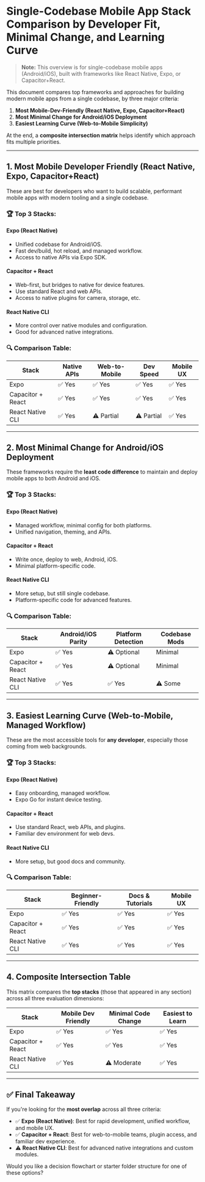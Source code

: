 # Single-Codebase Mobile App Stack Comparison by Developer Fit, Minimal Change, and Learning Curve

> **Note:** This overview is for single-codebase mobile apps (Android/iOS), built with frameworks like React Native, Expo, or Capacitor+React.

This document compares top frameworks and approaches for building modern mobile apps from a single codebase, by three major criteria:

1. **Most Mobile-Dev-Friendly (React Native, Expo, Capacitor+React)**
2. **Most Minimal Change for Android/iOS Deployment**
3. **Easiest Learning Curve (Web-to-Mobile Simplicity)**

At the end, a **composite intersection matrix** helps identify which approach fits multiple priorities.

---

## 1. Most Mobile Developer Friendly (React Native, Expo, Capacitor+React)

These are best for developers who want to build scalable, performant mobile apps with modern tooling and a single codebase.

### 🏆 Top 3 Stacks:

#### **Expo (React Native)**
* Unified codebase for Android/iOS.
* Fast dev/build, hot reload, and managed workflow.
* Access to native APIs via Expo SDK.

#### **Capacitor + React**
* Web-first, but bridges to native for device features.
* Use standard React and web APIs.
* Access to native plugins for camera, storage, etc.

#### **React Native CLI**
* More control over native modules and configuration.
* Good for advanced native integrations.

### 🔍 Comparison Table:

| Stack                | Native APIs | Web-to-Mobile | Dev Speed | Mobile UX |
| -------------------- | ---------- | ------------- | --------- | --------- |
| Expo                 | ✅ Yes     | ✅ Yes        | ✅ Yes    | ✅ Yes    |
| Capacitor + React    | ✅ Yes     | ✅ Yes        | ✅ Yes    | ✅ Yes    |
| React Native CLI     | ✅ Yes     | ⚠️ Partial    | ⚠️ Partial| ✅ Yes    |

---

## 2. Most Minimal Change for Android/iOS Deployment

These frameworks require the **least code difference** to maintain and deploy mobile apps to both Android and iOS.

### 🏆 Top 3 Stacks:

#### **Expo (React Native)**
* Managed workflow, minimal config for both platforms.
* Unified navigation, theming, and APIs.

#### **Capacitor + React**
* Write once, deploy to web, Android, iOS.
* Minimal platform-specific code.

#### **React Native CLI**
* More setup, but still single codebase.
* Platform-specific code for advanced features.

### 🔍 Comparison Table:

| Stack                | Android/iOS Parity | Platform Detection | Codebase Mods |
| -------------------- | ------------------ | ------------------ | ------------- |
| Expo                 | ✅ Yes             | ⚠️ Optional        | Minimal      |
| Capacitor + React    | ✅ Yes             | ⚠️ Optional        | Minimal      |
| React Native CLI     | ✅ Yes             | ✅ Yes             | ⚠️ Some      |

---

## 3. Easiest Learning Curve (Web-to-Mobile, Managed Workflow)

These are the most accessible tools for **any developer**, especially those coming from web backgrounds.

### 🏆 Top 3 Stacks:

#### **Expo (React Native)**
* Easy onboarding, managed workflow.
* Expo Go for instant device testing.

#### **Capacitor + React**
* Use standard React, web APIs, and plugins.
* Familiar dev environment for web devs.

#### **React Native CLI**
* More setup, but good docs and community.

### 🔍 Comparison Table:

| Stack                | Beginner-Friendly | Docs & Tutorials | Mobile UX |
| -------------------- | ---------------- | --------------- | --------- |
| Expo                 | ✅ Yes           | ✅ Yes          | ✅ Yes    |
| Capacitor + React    | ✅ Yes           | ✅ Yes          | ✅ Yes    |
| React Native CLI     | ✅ Yes           | ✅ Yes          | ✅ Yes    |

---

## 4. Composite Intersection Table

This matrix compares the **top stacks** (those that appeared in any section) across all three evaluation dimensions:

| Stack                | Mobile Dev Friendly | Minimal Code Change | Easiest to Learn |
| -------------------- | ------------------ | ------------------- | ---------------- |
| Expo                 | ✅ Yes             | ✅ Yes              | ✅ Yes           |
| Capacitor + React    | ✅ Yes             | ✅ Yes              | ✅ Yes           |
| React Native CLI     | ✅ Yes             | ⚠️ Moderate         | ✅ Yes           |

---

## ✅ Final Takeaway

If you're looking for the **most overlap** across all three criteria:

* ✅ **Expo (React Native)**: Best for rapid development, unified workflow, and mobile UX.
* ✅ **Capacitor + React**: Best for web-to-mobile teams, plugin access, and familiar dev experience.
* ⚠️ **React Native CLI**: Best for advanced native integrations and custom modules.

Would you like a decision flowchart or starter folder structure for one of these options? 